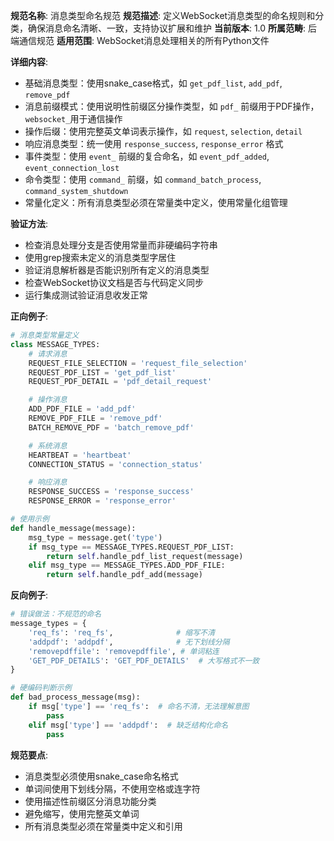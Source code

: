 **规范名称**: 消息类型命名规范
**规范描述**: 定义WebSocket消息类型的命名规则和分类，确保消息命名清晰、一致，支持协议扩展和维护
**当前版本**: 1.0
**所属范畴**: 后端通信规范
**适用范围**: WebSocket消息处理相关的所有Python文件

**详细内容**:
- 基础消息类型：使用snake_case格式，如 `get_pdf_list`, `add_pdf`, `remove_pdf`
- 消息前缀模式：使用说明性前缀区分操作类型，如 `pdf_` 前缀用于PDF操作，`websocket_`用于通信操作
- 操作后缀：使用完整英文单词表示操作，如 `request`, `selection`, `detail`
- 响应消息类型：统一使用 `response_success`, `response_error` 格式
- 事件类型：使用 `event_` 前缀的复合命名，如 `event_pdf_added`, `event_connection_lost`
- 命令类型：使用 `command_` 前缀，如 `command_batch_process`, `command_system_shutdown`
- 常量化定义：所有消息类型必须在常量类中定义，使用常量化组管理

**验证方法**:
- 检查消息处理分支是否使用常量而非硬编码字符串
- 使用grep搜索未定义的消息类型字居住
- 验证消息解析器是否能识别所有定义的消息类型
- 检查WebSocket协议文档是否与代码定义同步
- 运行集成测试验证消息收发正常

**正向例子**:
```python
# 消息类型常量定义
class MESSAGE_TYPES:
    # 请求消息
    REQUEST_FILE_SELECTION = 'request_file_selection'
    REQUEST_PDF_LIST = 'get_pdf_list'
    REQUEST_PDF_DETAIL = 'pdf_detail_request'

    # 操作消息
    ADD_PDF_FILE = 'add_pdf'
    REMOVE_PDF_FILE = 'remove_pdf'
    BATCH_REMOVE_PDF = 'batch_remove_pdf'

    # 系统消息
    HEARTBEAT = 'heartbeat'
    CONNECTION_STATUS = 'connection_status'

    # 响应消息
    RESPONSE_SUCCESS = 'response_success'
    RESPONSE_ERROR = 'response_error'

# 使用示例
def handle_message(message):
    msg_type = message.get('type')
    if msg_type == MESSAGE_TYPES.REQUEST_PDF_LIST:
        return self.handle_pdf_list_request(message)
    elif msg_type == MESSAGE_TYPES.ADD_PDF_FILE:
        return self.handle_pdf_add(message)
```

**反向例子**:
```python
# 错误做法：不规范的命名
message_types = {
    'req_fs': 'req_fs',              # 缩写不清
    'addpdf': 'addpdf',              # 无下划线分隔
    'removepdffile': 'removepdffile', # 单词粘连
    'GET_PDF_DETAILS': 'GET_PDF_DETAILS'  # 大写格式不一致
}

# 硬编码判断示例
def bad_process_message(msg):
    if msg['type'] == 'req_fs':  # 命名不清，无法理解意图
        pass
    elif msg['type'] == 'addpdf':  # 缺乏结构化命名
        pass
```

**规范要点**:
- 消息类型必须使用snake_case命名格式
- 单词间使用下划线分隔，不使用空格或连字符
- 使用描述性前缀区分消息功能分类
- 避免缩写，使用完整英文单词
- 所有消息类型必须在常量类中定义和引用